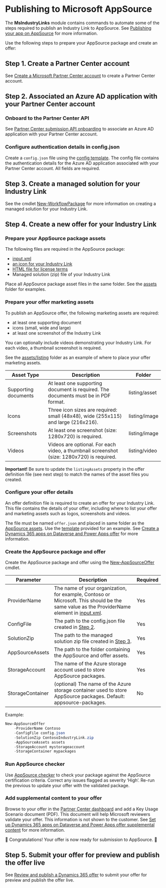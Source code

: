 # Publishing to Microsoft AppSource

The **MsIndustryLinks** module contains commands to automate some of the steps required to publish an Industry Link to AppSource. See [Publishing your app on AppSource](https://learn.microsoft.com/en-us/power-platform/developer/appsource/publish-app) for more information.

Use the following steps to prepare your AppSource package and create an offer:

## Step 1. Create a Partner Center account

See [Create a Microsoft Partner Center account](https://learn.microsoft.com/en-us/power-platform/developer/appsource/register-microsoft-partner-network) to create a Partner Center account.

## Step 2. Associated an Azure AD application with your Partner Center account

### Onboard to the Partner Center API

See [Partner Center submission API onboarding](https://learn.microsoft.com/en-us/partner-center/marketplace/submission-api-onboard) to associate an Azure AD application with your Partner Center account.

### Configure authentication details in config.json

Create a `config.json` file using the [config template](config.json.tmpl). The config file contains the authentication details for the Azure AD application associated with your Partner Center account. All fields are required.

## Step 3. Create a managed solution for your Industry Link

See the cmdlet [New-WorkflowPackage](../templates/package/New-WorkflowPackage.md) for more information on creating a managed solution for your Industry Link.

## Step 4. Create a new offer for your Industry Link

### Prepare your AppSource package assets

The following files are required in the AppSource package:

- [input.xml](https://learn.microsoft.com/en-us/power-platform/developer/appsource/create-package-app#create-inputxml-file)
- [an icon for your Industry Link](https://learn.microsoft.com/en-us/power-platform/developer/appsource/create-package-app#create-an-icon-for-your-appsource-package)
- [HTML file for license terms](https://learn.microsoft.com/en-us/power-platform/developer/appsource/create-package-app#create-an-html-file-for-license-terms)
- Managed solution (zip) file of your Industry Link

Place all AppSource package asset files in the same folder. See the [assets](assets) folder for examples.

### Prepare your offer marketing assets

To publish an AppSource offer, the following marketing assets are required:

- at least one supporting document
- icons (small, wide and large)
- at least one screenshot of the Industry Link

You can optionally include videos demonstrating your Industry Link. For each video, a thumbnail screenshot is required.

See the [assets/listing](assets/listing) folder as an example of where to place your offer marketing assets.

| Asset Type           | Description                                                                               | Folder        |
| -------------------- | ----------------------------------------------------------------------------------------- | ------------- |
| Supporting documents | At least one supporting document is required. The documents must be in PDF format.        | listing/asset |
| Icons                | Three icon sizes are required: small (48x48), wide (255x115) and large (216x216).         | listing/image |
| Screenshots          | At least one screenshot (size: 1280x720) is required.                                     | listing/image |
| Videos               | Videos are optional. For each video, a thumbnail screenshot (size: 1280x720) is required. | listing/video |

**Important!** Be sure to update the `listingAssets` property in the offer definition file (see next step) to match the names of the asset files you created.

### Configure your offer details

An offer definition file is required to create an offer for your Industry Link. This file contains the details of your offer, including where to list your offer and marketing assets such as logos, screenshots and videos.

The file must be named `offer.json` and placed in same folder as the [AppSource assets](#prepare-your-appsource-package-assets). Use the [template](assets/offer.json.tmpl) provided for an example. See [Create a Dynamics 365 apps on Dataverse and Power Apps offer](https://learn.microsoft.com/en-us/partner-center/marketplace/dynamics-365-customer-engage-offer-setup) for more information.

### Create the AppSource package and offer

Create the AppSource package and offer using the [New-AppSourceOffer](New-AppSourceOffer.md) cmdlet.

| Parameter        | Description                                                                                                                                                   | Required |
| ---------------- | ------------------------------------------------------------------------------------------------------------------------------------------------------------- | -------- |
| ProviderName     | The name of your organization, for example, Contoso or Microsoft. This should be the same value as the ProviderName element in [input.xml](assets/input.xml). | Yes      |
| ConfigFile       | The path to the config.json file created in [Step 2](#step-2-associated-an-azure-ad-application-with-your-partner-center-account).                            | Yes      |
| SolutionZip      | The path to the managed solution zip file created in [Step 3](#step-3-create-a-managed-solution-for-your-industry-link).                                      | Yes      |
| AppSourceAssets  | The path to the folder containing the AppSource and offer assets.                                                                                             | Yes      |
| StorageAccount   | The name of the Azure storage account used to store AppSource packages.                                                                                       | Yes      |
| StorageContainer | (optional) The name of the Azure storage container used to store AppSource packages. Default: appsource-packages.                                             | No       |

Example:

```powershell
New-AppSourceOffer
    -ProviderName Contoso
    -ConfigFile config.json
    -SolutionZip ContosoIndustryLink.zip
    -AppSourceAssets assets
    -StorageAccount mystorageaccount
    -StorageContainer mypackages
```

### Run AppSource checker

Use [AppSource checker](https://isvstudio.powerapps.com/checker) to check your package against the AppSource certification criteria. Correct any issues flagged as severity ‘High’. Re-run the previous to update your offer with the validated package.

### Add supplemental content to your offer

Browse to your offer in the [Partner Center dashboard](https://partner.microsoft.com/en-us/dashboard) and add a Key Usage Scenario document (PDF). This document will help Microsoft reviewers validate your offer. This information is not shown to the customer. See [Set up Dynamics 365 apps on Dataverse and Power Apps offer supplemental content](https://go.microsoft.com/fwlink/?linkid=2163505) for more information.

🎉 Congratulations! Your offer is now ready for submission to AppSource. 🎉

## Step 5. Submit your offer for preview and publish the offer live

See [Review and publish a Dynamics 365 offer](https://learn.microsoft.com/en-us/partner-center/marketplace/dynamics-365-review-publish) to submit your offer for preview and publish the offer live.
